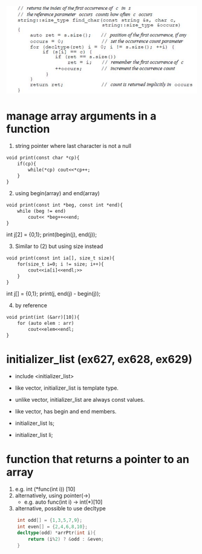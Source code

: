 
<img src="./img/pg280.JPG" >

# manage array arguments in a function

1) string pointer where last character is not a null
```
void print(const char *cp){
    if(cp){
        while(*cp) cout<<*cp++;
    }
}
```

2) using begin(array) and end(array)
```
void print(const int *beg, const int *end){
    while (beg != end)
        cout<< *beg++<<end;
}
```

int j[2] = {0,1};
print(begin(j), end(j));

3) Similar to (2) but using size instead
```
void print(const int ia[], size_t size){
    for(size_t i=0; i != size; i++){
        cout<<ia[i]<<endl;>>
    }
}
```

int j[] = {0,1};
print(j, end(j) - begin(j));

4) by reference
```
void print(int (&arr)[10]){
    for (auto elem : arr)
        cout<<elem<<endl;
}
```

# initializer_list (ex627, ex628, ex629)

- include <initializer_list> 
- like vector, initializer_list is template type.
- unlike vector, initializer_list are always const values.
- like vector, has begin and end members.


- initializer_list<string> ls;
- initializer_list<int> li;


# function that returns a pointer to an array

1) e.g. int (*func(int i)) [10]
2) alternatively, using pointer(->)
    - e.g. auto func(int i) -> int(*)[10]
3) alternative, possible to use decltype

```c++
    int odd[] = {1,3,5,7,9}; 
    int even[] = {2,4,6,8,10}; 
    decltype(odd) *arrPtr(int i){ 
        return (i%2) ? &odd : &even;
    }
```